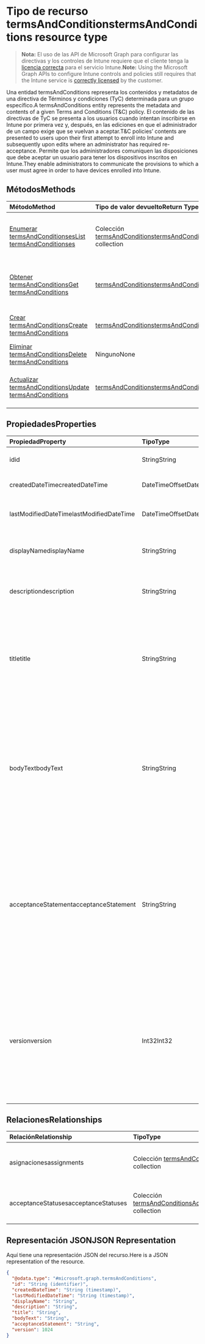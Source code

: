 # <a name="termsandconditions-resource-type"></a><span data-ttu-id="1ee3b-101">Tipo de recurso termsAndConditions</span><span class="sxs-lookup"><span data-stu-id="1ee3b-101">termsAndConditions resource type</span></span>

> <span data-ttu-id="1ee3b-102">**Nota:** El uso de las API de Microsoft Graph para configurar las directivas y los controles de Intune requiere que el cliente tenga la [licencia correcta](https://go.microsoft.com/fwlink/?linkid=839381) para el servicio Intune.</span><span class="sxs-lookup"><span data-stu-id="1ee3b-102">**Note:** Using the Microsoft Graph APIs to configure Intune controls and policies still requires that the Intune service is [correctly licensed](https://go.microsoft.com/fwlink/?linkid=839381) by the customer.</span></span>

<span data-ttu-id="1ee3b-103">Una entidad termsAndConditions representa los contenidos y metadatos de una directiva de Términos y condiciones (TyC) determinada para un grupo específico.</span><span class="sxs-lookup"><span data-stu-id="1ee3b-103">A termsAndConditions entity represents the metadata and contents of a given Terms and Conditions (T&C) policy.</span></span> <span data-ttu-id="1ee3b-104">El contenido de las directivas de TyC se presenta a los usuarios cuando intentan inscribirse en Intune por primera vez y, después, en las ediciones en que el administrador de un campo exige que se vuelvan a aceptar.</span><span class="sxs-lookup"><span data-stu-id="1ee3b-104">T&C policies’ contents are presented to users upon their first attempt to enroll into Intune and subsequently upon edits where an administrator has required re-acceptance.</span></span> <span data-ttu-id="1ee3b-105">Permite que los administradores comuniquen las disposiciones que debe aceptar un usuario para tener los dispositivos inscritos en Intune.</span><span class="sxs-lookup"><span data-stu-id="1ee3b-105">They enable administrators to communicate the provisions to which a user must agree in order to have devices enrolled into Intune.</span></span>
## <a name="methods"></a><span data-ttu-id="1ee3b-106">Métodos</span><span class="sxs-lookup"><span data-stu-id="1ee3b-106">Methods</span></span>
|<span data-ttu-id="1ee3b-107">Método</span><span class="sxs-lookup"><span data-stu-id="1ee3b-107">Method</span></span>|<span data-ttu-id="1ee3b-108">Tipo de valor devuelto</span><span class="sxs-lookup"><span data-stu-id="1ee3b-108">Return Type</span></span>|<span data-ttu-id="1ee3b-109">Descripción</span><span class="sxs-lookup"><span data-stu-id="1ee3b-109">Description</span></span>|
|:---|:---|:---|
|[<span data-ttu-id="1ee3b-110">Enumerar termsAndConditionses</span><span class="sxs-lookup"><span data-stu-id="1ee3b-110">List termsAndConditionses</span></span>](../api/intune_companyterms_termsandconditions_list.md)|<span data-ttu-id="1ee3b-111">Colección [termsAndConditions](../resources/intune_companyterms_termsandconditions.md)</span><span class="sxs-lookup"><span data-stu-id="1ee3b-111">[termsAndConditions](../resources/intune_companyterms_termsandconditions.md) collection</span></span>|<span data-ttu-id="1ee3b-112">Enumere las propiedades y las relaciones de los objetos [termsAndConditions](../resources/intune_companyterms_termsandconditions.md).</span><span class="sxs-lookup"><span data-stu-id="1ee3b-112">List properties and relationships of the [termsAndConditions](../resources/intune_companyterms_termsandconditions.md) objects.</span></span>|
|[<span data-ttu-id="1ee3b-113">Obtener termsAndConditions</span><span class="sxs-lookup"><span data-stu-id="1ee3b-113">Get termsAndConditions</span></span>](../api/intune_companyterms_termsandconditions_get.md)|[<span data-ttu-id="1ee3b-114">termsAndConditions</span><span class="sxs-lookup"><span data-stu-id="1ee3b-114">termsAndConditions</span></span>](../resources/intune_companyterms_termsandconditions.md)|<span data-ttu-id="1ee3b-115">Lea las propiedades y las relaciones del objeto [termsAndConditions](../resources/intune_companyterms_termsandconditions.md).</span><span class="sxs-lookup"><span data-stu-id="1ee3b-115">Read properties and relationships of the [termsAndConditions](../resources/intune_companyterms_termsandconditions.md) object.</span></span>|
|[<span data-ttu-id="1ee3b-116">Crear termsAndConditions</span><span class="sxs-lookup"><span data-stu-id="1ee3b-116">Create termsAndConditions</span></span>](../api/intune_companyterms_termsandconditions_create.md)|[<span data-ttu-id="1ee3b-117">termsAndConditions</span><span class="sxs-lookup"><span data-stu-id="1ee3b-117">termsAndConditions</span></span>](../resources/intune_companyterms_termsandconditions.md)|<span data-ttu-id="1ee3b-118">Cree un objeto [termsAndConditions](../resources/intune_companyterms_termsandconditions.md).</span><span class="sxs-lookup"><span data-stu-id="1ee3b-118">Create a new [termsAndConditions](../resources/intune_companyterms_termsandconditions.md) object.</span></span>|
|[<span data-ttu-id="1ee3b-119">Eliminar termsAndConditions</span><span class="sxs-lookup"><span data-stu-id="1ee3b-119">Delete termsAndConditions</span></span>](../api/intune_companyterms_termsandconditions_delete.md)|<span data-ttu-id="1ee3b-120">Ninguno</span><span class="sxs-lookup"><span data-stu-id="1ee3b-120">None</span></span>|<span data-ttu-id="1ee3b-121">Elimina un [termsAndConditions](../resources/intune_companyterms_termsandconditions.md).</span><span class="sxs-lookup"><span data-stu-id="1ee3b-121">Deletes a [termsAndConditions](../resources/intune_companyterms_termsandconditions.md).</span></span>|
|[<span data-ttu-id="1ee3b-122">Actualizar termsAndConditions</span><span class="sxs-lookup"><span data-stu-id="1ee3b-122">Update termsAndConditions</span></span>](../api/intune_companyterms_termsandconditions_update.md)|[<span data-ttu-id="1ee3b-123">termsAndConditions</span><span class="sxs-lookup"><span data-stu-id="1ee3b-123">termsAndConditions</span></span>](../resources/intune_companyterms_termsandconditions.md)|<span data-ttu-id="1ee3b-124">Actualice las propiedades de un objeto [termsAndConditions](../resources/intune_companyterms_termsandconditions.md).</span><span class="sxs-lookup"><span data-stu-id="1ee3b-124">Update the properties of a [termsAndConditions](../resources/intune_companyterms_termsandconditions.md) object.</span></span>|

## <a name="properties"></a><span data-ttu-id="1ee3b-125">Propiedades</span><span class="sxs-lookup"><span data-stu-id="1ee3b-125">Properties</span></span>
|<span data-ttu-id="1ee3b-126">Propiedad</span><span class="sxs-lookup"><span data-stu-id="1ee3b-126">Property</span></span>|<span data-ttu-id="1ee3b-127">Tipo</span><span class="sxs-lookup"><span data-stu-id="1ee3b-127">Type</span></span>|<span data-ttu-id="1ee3b-128">Descripción</span><span class="sxs-lookup"><span data-stu-id="1ee3b-128">Description</span></span>|
|:---|:---|:---|
|<span data-ttu-id="1ee3b-129">id</span><span class="sxs-lookup"><span data-stu-id="1ee3b-129">id</span></span>|<span data-ttu-id="1ee3b-130">String</span><span class="sxs-lookup"><span data-stu-id="1ee3b-130">String</span></span>|<span data-ttu-id="1ee3b-131">Identificador único de la directiva de TyC.</span><span class="sxs-lookup"><span data-stu-id="1ee3b-131">Unique identifier of the T&C policy.</span></span>|
|<span data-ttu-id="1ee3b-132">createdDateTime</span><span class="sxs-lookup"><span data-stu-id="1ee3b-132">createdDateTime</span></span>|<span data-ttu-id="1ee3b-133">DateTimeOffset</span><span class="sxs-lookup"><span data-stu-id="1ee3b-133">DateTimeOffset</span></span>|<span data-ttu-id="1ee3b-134">Fecha y hora en la que se creó el objeto.</span><span class="sxs-lookup"><span data-stu-id="1ee3b-134">DateTime the object was created.</span></span>|
|<span data-ttu-id="1ee3b-135">lastModifiedDateTime</span><span class="sxs-lookup"><span data-stu-id="1ee3b-135">lastModifiedDateTime</span></span>|<span data-ttu-id="1ee3b-136">DateTimeOffset</span><span class="sxs-lookup"><span data-stu-id="1ee3b-136">DateTimeOffset</span></span>|<span data-ttu-id="1ee3b-137">Fecha y hora en la que se modificó el objeto por última vez.</span><span class="sxs-lookup"><span data-stu-id="1ee3b-137">DateTime the object was last modified.</span></span>|
|<span data-ttu-id="1ee3b-138">displayName</span><span class="sxs-lookup"><span data-stu-id="1ee3b-138">displayName</span></span>|<span data-ttu-id="1ee3b-139">String</span><span class="sxs-lookup"><span data-stu-id="1ee3b-139">String</span></span>|<span data-ttu-id="1ee3b-140">Nombre proporcionado por el administrador de la directiva de TyC.</span><span class="sxs-lookup"><span data-stu-id="1ee3b-140">Administrator-supplied name for the T&C policy.</span></span> |
|<span data-ttu-id="1ee3b-141">description</span><span class="sxs-lookup"><span data-stu-id="1ee3b-141">description</span></span>|<span data-ttu-id="1ee3b-142">String</span><span class="sxs-lookup"><span data-stu-id="1ee3b-142">String</span></span>|<span data-ttu-id="1ee3b-143">Descripción de la directiva de TyC proporcionada por el administrador.</span><span class="sxs-lookup"><span data-stu-id="1ee3b-143">Administrator-supplied description of the T&C policy.</span></span>|
|<span data-ttu-id="1ee3b-144">title</span><span class="sxs-lookup"><span data-stu-id="1ee3b-144">title</span></span>|<span data-ttu-id="1ee3b-145">String</span><span class="sxs-lookup"><span data-stu-id="1ee3b-145">String</span></span>|<span data-ttu-id="1ee3b-146">Título de los términos y condiciones proporcionado por el administrador.</span><span class="sxs-lookup"><span data-stu-id="1ee3b-146">Administrator-supplied title of the terms and conditions.</span></span> <span data-ttu-id="1ee3b-147">Se muestra a los usuarios cuando se les solicita que acepten la directiva de TyC.</span><span class="sxs-lookup"><span data-stu-id="1ee3b-147">This is shown to the user on prompts to accept the T&C policy.</span></span>|
|<span data-ttu-id="1ee3b-148">bodyText</span><span class="sxs-lookup"><span data-stu-id="1ee3b-148">bodyText</span></span>|<span data-ttu-id="1ee3b-149">String</span><span class="sxs-lookup"><span data-stu-id="1ee3b-149">String</span></span>|<span data-ttu-id="1ee3b-150">Texto de cuerpo de los términos y condiciones proporcionado por el administrador, normalmente los propios términos.</span><span class="sxs-lookup"><span data-stu-id="1ee3b-150">Administrator-supplied body text of the terms and conditions, typically the terms themselves.</span></span> <span data-ttu-id="1ee3b-151">Se muestra a los usuarios cuando se les solicita que acepten la directiva de TyC.</span><span class="sxs-lookup"><span data-stu-id="1ee3b-151">This is shown to the user on prompts to accept the T&C policy.</span></span>|
|<span data-ttu-id="1ee3b-152">acceptanceStatement</span><span class="sxs-lookup"><span data-stu-id="1ee3b-152">acceptanceStatement</span></span>|<span data-ttu-id="1ee3b-153">String</span><span class="sxs-lookup"><span data-stu-id="1ee3b-153">String</span></span>|<span data-ttu-id="1ee3b-154">Explicación de los términos y condiciones proporcionada por el administrador, normalmente describe lo que implica aceptar los términos y condiciones de la directiva de TyC.</span><span class="sxs-lookup"><span data-stu-id="1ee3b-154">Administrator-supplied explanation of the terms and conditions, typically describing what it means to accept the terms and conditions set out in the T&C policy.</span></span> <span data-ttu-id="1ee3b-155">Se muestra a los usuarios cuando se les solicita que acepten la directiva de TyC.</span><span class="sxs-lookup"><span data-stu-id="1ee3b-155">This is shown to the user on prompts to accept the T&C policy.</span></span>|
|<span data-ttu-id="1ee3b-156">version</span><span class="sxs-lookup"><span data-stu-id="1ee3b-156">version</span></span>|<span data-ttu-id="1ee3b-157">Int32</span><span class="sxs-lookup"><span data-stu-id="1ee3b-157">Int32</span></span>|<span data-ttu-id="1ee3b-158">Entero que indica la versión actual de los términos.</span><span class="sxs-lookup"><span data-stu-id="1ee3b-158">Integer indicating the current version of the terms.</span></span> <span data-ttu-id="1ee3b-159">Aumenta cuando un administrador realiza un cambio en los términos y quiere que los usuarios tengan que volver a aceptar la directiva de TyC modificada.</span><span class="sxs-lookup"><span data-stu-id="1ee3b-159">Incremented when an administrator makes a change to the terms and wishes to require users to re-accept the modified T&C policy.</span></span>|

## <a name="relationships"></a><span data-ttu-id="1ee3b-160">Relaciones</span><span class="sxs-lookup"><span data-stu-id="1ee3b-160">Relationships</span></span>
|<span data-ttu-id="1ee3b-161">Relación</span><span class="sxs-lookup"><span data-stu-id="1ee3b-161">Relationship</span></span>|<span data-ttu-id="1ee3b-162">Tipo</span><span class="sxs-lookup"><span data-stu-id="1ee3b-162">Type</span></span>|<span data-ttu-id="1ee3b-163">Descripción</span><span class="sxs-lookup"><span data-stu-id="1ee3b-163">Description</span></span>|
|:---|:---|:---|
|<span data-ttu-id="1ee3b-164">asignaciones</span><span class="sxs-lookup"><span data-stu-id="1ee3b-164">assignments</span></span>|<span data-ttu-id="1ee3b-165">Colección [termsAndConditionsAssignment](../resources/intune_companyterms_termsandconditionsassignment.md)</span><span class="sxs-lookup"><span data-stu-id="1ee3b-165">[termsAndConditionsAssignment](../resources/intune_companyterms_termsandconditionsassignment.md) collection</span></span>|<span data-ttu-id="1ee3b-166">La lista de asignaciones para esta directiva de TyC.</span><span class="sxs-lookup"><span data-stu-id="1ee3b-166">The list of assignments for this T&C policy.</span></span>|
|<span data-ttu-id="1ee3b-167">acceptanceStatuses</span><span class="sxs-lookup"><span data-stu-id="1ee3b-167">acceptanceStatuses</span></span>|<span data-ttu-id="1ee3b-168">Colección [termsAndConditionsAcceptanceStatus](../resources/intune_companyterms_termsandconditionsacceptancestatus.md)</span><span class="sxs-lookup"><span data-stu-id="1ee3b-168">[termsAndConditionsAcceptanceStatus](../resources/intune_companyterms_termsandconditionsacceptancestatus.md) collection</span></span>|<span data-ttu-id="1ee3b-169">La lista de estados de aceptación para esta directiva de TyC.</span><span class="sxs-lookup"><span data-stu-id="1ee3b-169">The list of acceptance statuses for this T&C policy.</span></span>|

## <a name="json-representation"></a><span data-ttu-id="1ee3b-170">Representación JSON</span><span class="sxs-lookup"><span data-stu-id="1ee3b-170">JSON Representation</span></span>
<span data-ttu-id="1ee3b-171">Aquí tiene una representación JSON del recurso.</span><span class="sxs-lookup"><span data-stu-id="1ee3b-171">Here is a JSON representation of the resource.</span></span>
<!--{
  "blockType": "resource",
  "baseType": "microsoft.graph.entity",
  "keyProperty": "id",
  "@odata.type": "microsoft.graph.termsAndConditions"
}-->
``` json
{
  "@odata.type": "#microsoft.graph.termsAndConditions",
  "id": "String (identifier)",
  "createdDateTime": "String (timestamp)",
  "lastModifiedDateTime": "String (timestamp)",
  "displayName": "String",
  "description": "String",
  "title": "String",
  "bodyText": "String",
  "acceptanceStatement": "String",
  "version": 1024
}
```








